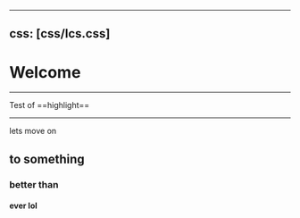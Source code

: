 
---
css: [css/lcs.css]
---

# Welcome

---

Test of ==highlight== 

---

lets move on

## to something

### better than

#### ever  lol 

